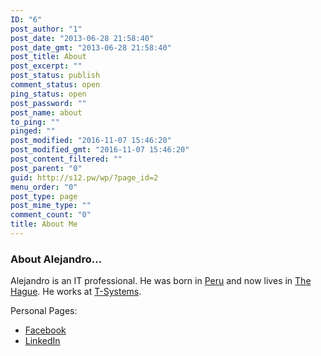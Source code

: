 ```yaml
---
ID: "6"
post_author: "1"
post_date: "2013-06-28 21:58:40"
post_date_gmt: "2013-06-28 21:58:40"
post_title: About
post_excerpt: ""
post_status: publish
comment_status: open
ping_status: open
post_password: ""
post_name: about
to_ping: ""
pinged: ""
post_modified: "2016-11-07 15:46:20"
post_modified_gmt: "2016-11-07 15:46:20"
post_content_filtered: ""
post_parent: "0"
guid: http://s12.pw/wp/?page_id=2
menu_order: "0"
post_type: page
post_mime_type: ""
comment_count: "0"
title: About Me
---
```


### About Alejandro...

Alejandro is an IT professional. He was born in
[Peru](http://en.wikipedia.org/wiki/Peru) and now lives in
[The Hague](http://www.denhaag.nl/en.htm).
He works at [T-Systems](http://www.t-systems.com/).

Personal Pages:

*   [Facebook](https://www.facebook.com/alejandro.liu)
*   [LinkedIn](http://www.linkedin.com/pub/alejandro-liu-ly/b/33b/63b)
